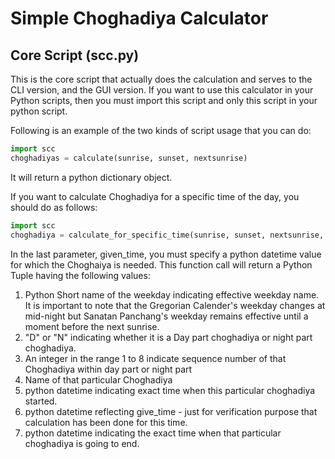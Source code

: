 # Simple Choghadiya Calculator
## Core Script (scc.py)

This is the core script that actually does the calculation and serves to the CLI version, and the GUI version. If you want to use this calculator in your Python scripts, then you must import this script and only this script in your python script.

Following is an example of the two kinds of script usage that you can do:

```python
import scc
choghadiyas = calculate(sunrise, sunset, nextsunrise)
```
It will return a python dictionary object.


If you want to calculate Choghadiya for a specific time of the day, you should do as follows:
```python
import scc
choghadiya = calculate_for_specific_time(sunrise, sunset, nextsunrise, given_time)
```
In the last parameter, given_time, you must specify a python datetime value for which the Choghaiya is needed.
This function call will return a Python Tuple having the following values:
1. Python Short name of the weekday indicating effective weekday name. It is important to note that the Gregorian Calender's weekday changes at mid-night but Sanatan Panchang's weekday remains effective until a moment before the next sunrise. 
2. "D" or "N" indicating whether it is a Day part choghadiya or night part choghadiya.
3. An integer in the range 1 to 8 indicate sequence number of that Choghadiya within day part or night part
4. Name of that particular Choghadiya
5. python datetime indicating exact time when this particular choghadiya started.
6. python datetime reflecting give_time - just for verification purpose that calculation has been done for this time.
7. python datetime indicating the exact time when that particular choghadiya is going to end.